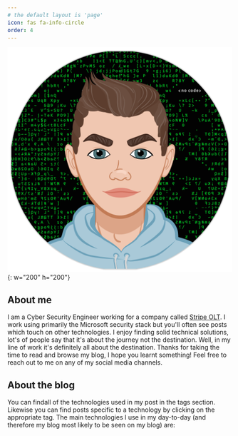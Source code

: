 ```yaml
---
# the default layout is 'page'
icon: fas fa-info-circle
order: 4
---
```


![Desktop View](/assets/img/favicons/AvatarCircular.png){: w="200" h="200"}

## About me
I am a Cyber Security Engineer working for a company called [Stripe OLT](https://www.stripeolt.com). I work using primarily the Microsoft security stack but you'll often see posts which touch on other technologies. I enjoy finding solid technical solutions, lot's of people say that it's about the journey not the destination. Well, in my line of work it's definitely all about the destination. Thanks for taking the time to read and browse my blog, I hope you learnt something! Feel free to reach out to me on any of my social media channels.

## About the blog
You can findall of the technologies used in my post in the tags section. Likewise you can find posts specific to a technology by clicking on the appropriate tag. The main technologies I use in my day-to-day (and therefore my blog most likely to be seen on my blog) are:
